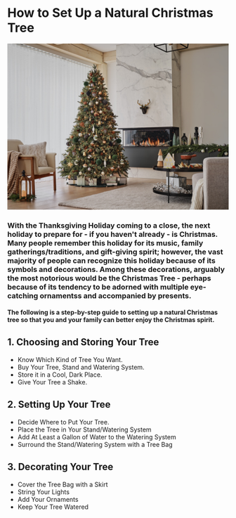 # How to Set Up a Natural Christmas Tree

![Relative](/ChristmasTree.jpg)

### With the Thanksgiving Holiday coming to a close, the next holiday to prepare for - if you haven't already - is Christmas.  Many people remember this holiday for its music, family gatherings/traditions, and gift-giving spirit; however, the vast majority of people can recognize this holiday because of its symbols and decorations. Among these decorations, arguably the most notorious would be the Christmas Tree -  perhaps because of its tendency to be adorned with multiple eye-catching ornamentss and accompanied by presents.
#### The following is a step-by-step guide to setting up a natural Christmas tree so that you and your family can better enjoy the Christmas spirit.

## 1. Choosing and Storing Your Tree
#### 
- Know Which Kind of Tree You Want.
- Buy Your Tree, Stand and Watering System.
- Store it in a Cool, Dark Place.
- Give Your Tree a Shake.
## 2. Setting Up Your Tree
#### 
- Decide Where to Put Your Tree.
- Place the Tree in Your Stand/Watering System
- Add At Least a Gallon of Water to the Watering System
- Surround the Stand/Watering System with a Tree Bag
## 3. Decorating Your Tree
#### 
- Cover the Tree Bag with a Skirt
- String Your Lights
- Add Your Ornaments
- Keep Your Tree Watered

